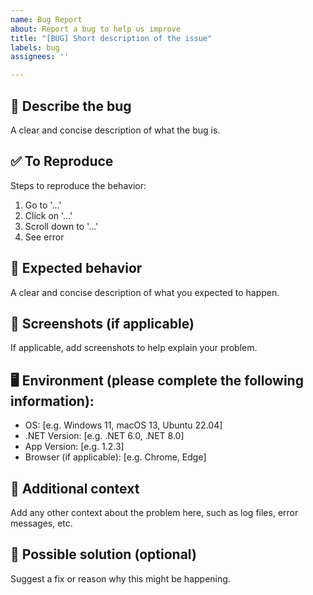 ```yaml
---
name: Bug Report
about: Report a bug to help us improve
title: "[BUG] Short description of the issue"
labels: bug
assignees: ''

---
```


## 🐞 Describe the bug

A clear and concise description of what the bug is.

## ✅ To Reproduce

Steps to reproduce the behavior:

1. Go to '...'
2. Click on '...'
3. Scroll down to '...'
4. See error

## 🧾 Expected behavior

A clear and concise description of what you expected to happen.

## 📸 Screenshots (if applicable)

If applicable, add screenshots to help explain your problem.

## 🖥️ Environment (please complete the following information):

- OS: [e.g. Windows 11, macOS 13, Ubuntu 22.04]
- .NET Version: [e.g. .NET 6.0, .NET 8.0]
- App Version: [e.g. 1.2.3]
- Browser (if applicable): [e.g. Chrome, Edge]

## 📃 Additional context

Add any other context about the problem here, such as log files, error messages, etc.

## 🧪 Possible solution (optional)

Suggest a fix or reason why this might be happening.

